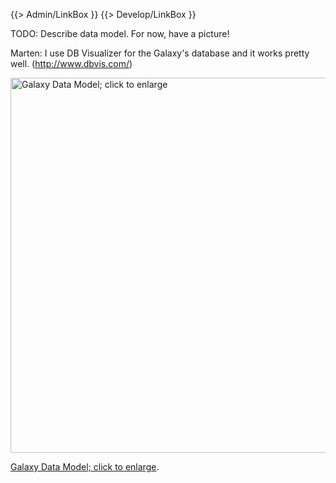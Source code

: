 {{> Admin/LinkBox }}
{{> Develop/LinkBox }}

TODO: Describe data model.  For now, have a picture!

Marten: I use DB Visualizer for the Galaxy's database and it works pretty well. (http://www.dbvis.com/)

<div class='center'>
<a href='/src/Admin/Internals/DataModel/galaxy_schema.png'><img src="/src/Admin/Internals/DataModel/galaxy_schema.png" alt="Galaxy Data Model; click to enlarge" width="600" /></a>

[Galaxy Data Model; click to enlarge](/src/Admin/Internals/DataModel/galaxy_schema.png).
</div>
